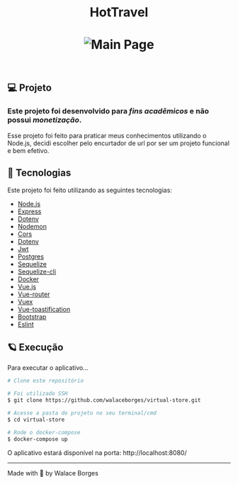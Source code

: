 <h1 align="center">
  HotTravel
</h1>
<h1 align="center">
    <img alt="Main Page" src="https://thumbs.dreamstime.com/b/travel-banner-flat-vector-vacation-design-set-concept-illustration-54835759.jpg" />
</h1>

<br>

## 💻 Projeto

### Este projeto foi desenvolvido para *fins acadêmicos* e não possui *monetização*.

Esse projeto foi feito para praticar meus conhecimentos utilizando o Node.js, decidi escolher pelo encurtador de url por ser um projeto funcional e bem efetivo.

## 🧪 Tecnologias

Este projeto foi feito utilizando as seguintes tecnologias:

- [Node.js](https://nodejs.org/en/)
- [Express](https://expressjs.com/)
- [Dotenv](https://www.npmjs.com/package/dotenv)
- [Nodemon](https://www.npmjs.com/package/nodemon)
- [Cors](https://www.npmjs.com/package/nodemon)
- [Dotenv](https://www.npmjs.com/package/nodemon)
- [Jwt](https://www.npmjs.com/package/nodemon)
- [Postgres](https://www.npmjs.com/package/nodemon)
- [Sequelize](https://www.npmjs.com/package/nodemon)
- [Sequelize-cli](https://www.npmjs.com/package/nodemon)
- [Docker](https://www.npmjs.com/package/nodemon)
- [Vue.js](https://www.npmjs.com/package/nodemon)
- [Vue-router](https://www.npmjs.com/package/nodemon)
- [Vuex](https://www.npmjs.com/package/nodemon)
- [Vue-toastification](https://www.npmjs.com/package/nodemon)
- [Bootstrap](https://www.npmjs.com/package/nodemon)
- [Eslint](https://www.npmjs.com/package/nodemon)

## 🪐 Execução 

Para executar o aplicativo...

```bash
# Clone este repositório

# Foi utilizado SSH
$ git clone https://github.com/walaceborges/virtual-store.git

# Acesse a pasta do projeto no seu terminal/cmd
$ cd virtual-store

# Rode o docker-compose
$ docker-compose up

```

O aplicativo estará disponível na porta: http://localhost:8080/

---

Made with 🧡 by Walace Borges
